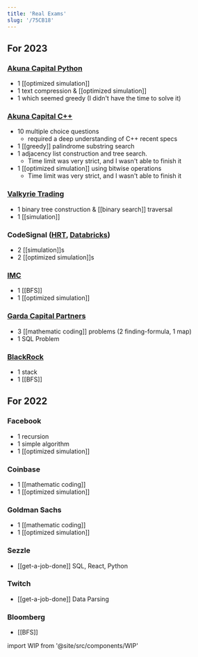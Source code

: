 ```yaml
---
title: 'Real Exams'
slug: '/75CB18'
---
```


## For 2023

### [Akuna Capital Python](https://akunacapital.com/)

- 1 [[optimized simulation]]
- 1 text compression & [[optimized simulation]]
- 1 which seemed greedy (I didn't have the time to solve it)

### [Akuna Capital C++](https://akunacapital.com/)

- 10 multiple choice questions
  - required a deep understanding of C++ recent specs
- 1 [[greedy]] palindrome substring search
- 1 adjacency list construction and tree search.
  - Time limit was very strict, and I wasn't able to finish it
- 1 [[optimized simulation]] using bitwise operations
  - Time limit was very strict, and I wasn't able to finish it

### [Valkyrie Trading](https://www.valkyrietrading.com/)

- 1 binary tree construction & [[binary search]] traversal
- 1 [[simulation]]

### CodeSignal ([HRT](https://www.hudsonrivertrading.com/), [Databricks](https://www.databricks.com/))

- 2 [[simulation]]s
- 2 [[optimized simulation]]s

### [IMC](https://www.imc.com/us/)

- 1 [[BFS]]
- 1 [[optimized simulation]]

### [Garda Capital Partners](https://www.gardacp.com/)

- 3 [[mathematic coding]] problems (2 finding-formula, 1 map)
- 1 SQL Problem

### [BlackRock](https://www.blackrock.com/us/individual)

- 1 stack
- 1 [[BFS]]

## For 2022

### Facebook

- 1 recursion
- 1 simple algorithm
- 1 [[optimized simulation]]

### Coinbase

- 1 [[mathematic coding]]
- 1 [[optimized simulation]]

### Goldman Sachs

- 1 [[mathematic coding]]
- 1 [[optimized simulation]]

### Sezzle

- [[get-a-job-done]] SQL, React, Python

### Twitch

- [[get-a-job-done]] Data Parsing

### Bloomberg

- [[BFS]]

import WIP from '@site/src/components/WIP'

<WIP />
